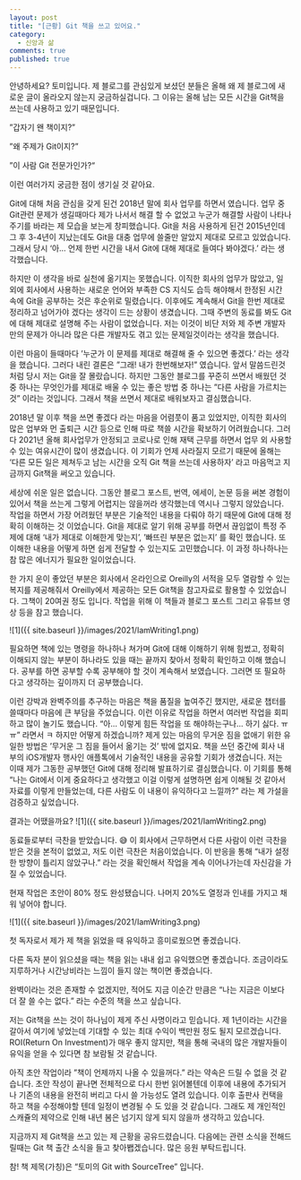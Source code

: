 ```yaml
---
layout: post
title: "[근황] Git 책을 쓰고 있어요."
category:
  - 신앙과 삶
comments: true
published: true
---
```


안녕하세요? 토미입니다.
제 블로그를 관심있게 보셨던 분들은 올해 왜 제 블로그에 새로운 글이 올라오지 않는지 궁금하실겁니다. 그 이유는 올해 남는 모든 시간을 Git책을 쓰는데 사용하고 있기 때문입니다.

”갑자기 왠 책이지?” 

”왜 주제가 Git이지?” 

”이 사람 Git 전문가인가?“

이런 여러가지 궁금한 점이 생기실 것 같아요.

Git에 대해 처음 관심을 갖게 된건 2018년 말에 회사 업무를 하면서 였습니다. 업무 중 Git관련 문제가 생길때마다 제가 나서서 해결 할 수 없었고 누군가 해결할 사람이 나타나 주기를 바라는 제 모습을 보는게 창피했습니다. Git을 처음 사용하게 된건 2015년인데 그 후 3-4년이 지났는데도 Git을 대충 업무에 쓸줄만 알았지 제대로 모르고 있었습니다. 그래서 당시 ‘아… 언제 한번 시간을 내서 Git에 대해 제대로 들여다 봐야겠다.’ 라는 생각했습니다.

하지만 이 생각을 바로 실천에 옮기지는 못했습니다. 이직한 회사의 업무가 많았고, 일 외에 회사에서 사용하는 새로운 언어와 부족한 CS 지식도 습득 해야해서 한정된 시간 속에 Git을 공부하는 것은 후순위로 밀렸습니다. 이후에도 계속해서 Git을 한번 제대로 정리하고 넘어가야 겠다는 생각이 드는 상황이 생겼습니다. 그때 주변의 동료를 봐도 Git에 대해 제대로 설명해 주는 사람이 없었습니다. 저는 이것이 비단 저와 제 주변 개발자만의 문제가 아니라 많은 다른 개발자도 겪고 있는 문제일것이라는 생각을 했습니다. 

이런 마음이 들때마다 ’누군가 이 문제를 제대로 해결해 줄 수 있으면 좋겠다.’ 라는 생각을 했습니다. 그러다 내린 결론은 ”그래! 내가 한번해보자!” 였습니다. 앞서 말씀드린것 처럼 당시 저는 Git을 잘 몰랐습니다. 하지만 그동안 블로그를 꾸준히 쓰면서 배웠던 것 중 하나는 무엇인가를 제대로 배울 수 있는  좋은 방법 중 하나는 ”다른 사람을 가르치는 것” 이라는 것입니다. 그래서 책을 쓰면서 제대로 배워보자고 결심했습니다.

2018년 말 이후 책을 쓰면 좋겠다 라는 마음을 어렴풋이 품고 있었지만, 이직한 회사의 많은 업부와 먼 출퇴근 시간 등으로 인해 따로 책쓸 시간을 확보하기 어려웠습니다. 그러다 2021년 올해 회사업무가 안정되고 코로나로 인해 재택 근무를 하면서 업무 외 사용할 수 있는 여유시간이 많이 생겼습니다. 이 기회가 언제 사라질지 모르기 때문에 올해는 ‘다른 모든 일은 제쳐두고 남는 시간을 오직 Git 책을 쓰는데 사용하자’ 라고 마음먹고 지금까지 Git책을 써오고 있습니다.

세상에 쉬운 일은 없습니다. 그동안 블로그 포스트, 번역, 에세이, 논문 등을 써본 경험이 있어서 책을 쓰는게 그렇게 어렵지는 않을꺼라 생각했는데 역시나 그렇지 않았습니다. 작업을 하면서 가장 어려웠던 부분은 기술적인 내용을 다뤄야 하기 때문에 Git에 대해 정확히 이해하는 것 이었습니다. Git을 제대로 알기 위해 공부를 하면서 끊임없이 특정 주제에 대해 ‘내가 제대로 이해한게 맞는지’, ’빠뜨린 부분은 없는지’ 를 확인 했습니다. 또 이해한 내용을 어떻게 하면 쉽게 전달할 수 있는지도 고민했습니다. 이 과정 하나하나는 참 많은 에너지가 필요한 일이었습니다.

한 가지 운이 좋았던 부분은 회사에서 온라인으로 Oreilly의 서적을 모두 열람할 수 있는 복지를 제공해줘서 Oreilly에서 제공하는 모든 Git책을 참고자료로 활용할 수 있었습니다. 그책이 20여권 정도 입니다. 작업을 위해 이 책들과 블로그 포스트 그리고 유튜브 영상 등을 참고 했습니다. 

![1]({{ site.baseurl }}/images/2021/IamWriting1.png)

필요하면 책에 있는 명령을 하나하나 쳐가며 Git에 대해 이해하기 위해 힘썼고, 정확히 이해되지 않는 부분이 하나라도 있을 때는 끝까지 찾아서 정확히 확인하고 이해 했습니다. 공부를 하면 공부할 수록 공부해야 할 것이 계속해서 보였습니다. 그러면 또 필요하다고 생각하는 깊이까지 더 공부했습니다. 

이런 강박과 완벽주의를 추구하는 마음은 책을 품질을 높여주긴 했지만, 새로운 챕터를 쓸때마다 마음에 큰 부담을 주었습니다. 이런 이유로 작업을 하면서 여러번 작업을 회피하고 많이 놀기도 했습니다. “아… 이렇게 힘든 작업을 또 해야하는구나… 하기 싫다. ㅠㅠ” 라면서 ㅋ
하지만 어떻게 하겠습니까? 제게 있는 마음의 무거운 짐을 없애기 위한 유일한 방법은 ’무거운 그 짐을 들어서 옮기는 것’ 밖에 없지요.
책을 쓰던 중간에 회사 내부의 iOS개발자 행사인 애플톡에서 기술적인 내용을 공유할 기회가 생겼습니다. 저는 이때 제가 그동한 공부했던 Git에 대해 정리해 발표하기로 결심했습니다. 이 기회를 통해 “나는 Git에서 이게 중요하다고 생각했고 이걸 이렇게 설명하면 쉽게 이해될 것 같아서 자료를 이렇게 만들었는데, 다른 사람도 이 내용이 유익하다고 느낄까?” 라는 제 가설을 검증하고 싶었습니다.

결과는 어땠을까요?
![1]({{ site.baseurl }}/images/2021/IamWriting2.png)

동료들로부터 극찬을 받았습니다. 😅 이 회사에서 근무하면서 다른 사람이 이런 극찬을 받은 것을 본적이 없었고, 저도 이런 극찬은 처음이었습니다. 이 반응을 통해 “내가 설정한 방향이 틀리지 않았구나.” 라는 것을 확인해서 작업을 계속 이어나가는데 자신감을 가질 수 있었습니다.

현재 작업은 초안이 80% 정도 완성됐습니다. 나머지 20%도 열정과 인내를 가지고 채워 넣어야 합니다.

![1]({{ site.baseurl }}/images/2021/IamWriting3.png)

첫 독자로서 제가 제 책을 읽었을 때 유익하고 흥미로웠으면 좋겠습니다. 

다른 독자 분이 읽으셨을 때는 책을 읽는 내내 쉽고 유익했으면 좋겠습니다. 조금이라도 지루하거나 시간낭비라는 느낌이 들지 않는 책이면 좋겠습니다. 

완벽이라는 것은 존재할 수 없겠지만, 적어도 지금 이순간 만큼은 “나는 지금은 이보다 더 잘 쓸 수는 없다.” 라는 수준의 책을 쓰고 싶습니다.

저는 Git책을 쓰는 것이 하나님이 제게 주신 사명이라고 믿습니다. 제 1년이라는 시간을 갈아서 여기에 넣었는데 기대할 수 있는 최대 수익이 백만원 정도 될지 모르겠습니다. ROI(Return On Investment)가 매우 좋지 않지만, 책을 통해 국내의 많은 개발자들이 유익을 얻을 수 있다면 참 보람될 것 같습니다.

아직 초안 작업이라 ”책이 언제까지 나올 수 있을꺼다.” 라는 약속은 드릴 수 없을 것 같습니다. 초안 작성이 끝나면 전체적으로 다시 한번 읽어볼텐데 이후에 내용에 추가되거나 기존의 내용을 완전히 버리고 다시 쓸 가능성도 열려 있습니다. 이후 출판사 컨택을 하고 책을 수정해야할 텐데 일정이 변경될 수 도 있을 것 같습니다. 그래도 제 개인적인 스캐쥴의 제약으로 인해 내년 봄은 넘기지 않게 되지 않을까 생각하고 있습니다.

지금까지 제 Git책을 쓰고 있는 제 근황을 공유드렸습니다. 다음에는 관련 소식을 전해드릴때는 Git 책 출간 소식을 들고 찾아봽겠습니다. 많은 응원 부탁드립니다.

참! 책 제목(가칭)은 “토미의 Git with SourceTree” 입니다.